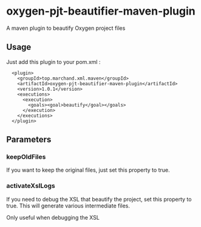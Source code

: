 # oxygen-pjt-beautifier-maven-plugin
A maven plugin to beautify Oxygen project files

## Usage

Just add this plugin to your pom.xml :

      <plugin>
        <groupId>top.marchand.xml.maven</groupId>
        <artifactId>oxygen-pjt-beautifier-maven-plugin</artifactId>
        <version>1.0.1</version>
        <executions>
          <execution>
            <goals><goal>beautify</goal></goals>
          </execution>
        </executions>
      </plugin>

## Parameters

### keepOldFiles

If you want to keep the original files, just set this property to true.

### activateXslLogs

If you need to debug the XSL that beautify the project, set this property to true.
This will generate various intermediate files.

Only useful when debugging the XSL
